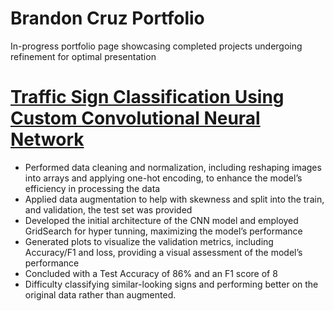 # Brandon Cruz Portfolio
In-progress portfolio page showcasing completed projects undergoing refinement for optimal presentation
# [Traffic Sign Classification Using Custom Convolutional Neural Network]((https://github.com/Brandon-Cruz/Traffic))
*	Performed data cleaning and normalization, including reshaping images into arrays and applying one-hot encoding, to enhance the model’s efficiency in processing the data 
*	Applied data augmentation to help with skewness and split into the train, and validation, the test set was provided 
*	Developed the initial architecture of the CNN model and employed GridSearch for hyper tunning, maximizing the model’s performance 
*	Generated plots to visualize the validation metrics, including Accuracy/F1 and loss, providing a visual assessment of the model’s performance 
*	Concluded with a Test Accuracy of 86% and an F1 score of 8 
*	Difficulty classifying similar-looking signs and performing better on the original data rather than augmented. 
